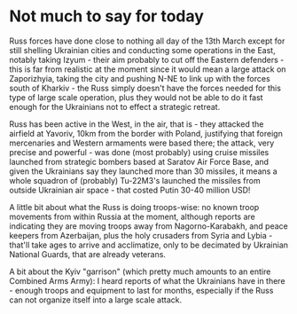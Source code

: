 Not much to say for today
=========================

Russ forces have done close to nothing all day of the 13th March except for still shelling Ukrainian cities and conducting some operations in the East, notably taking Izyum - their aim probably to cut off the Eastern defenders - this is far from realistic at the moment since it would mean a large attack on Zaporizhyia, taking the city and pushing N-NE to link up with the forces south of Kharkiv - the Russ simply doesn't have the forces needed for this type of large scale operation, plus they would not be able to do it fast enough for the Ukrainians not to effect a strategic retreat.

Russ has been active in the West, in the air, that is - they attacked the airfield at Yavoriv, 10km from the border with Poland, justifying that foreign mercenaries and Western armaments were based there; the attack, very precise and powerful - was done (most probably) using cruise missiles launched from strategic bombers based at Saratov Air Force Base, and given the Ukrainians say they launched more than 30 missiles, it means a whole squadron of (probably) Tu-22M3's launched the missiles from outside Ukrainian air space - that costed Putin 30-40 million USD!

A little bit about what the Russ is doing troops-wise: no known troop movements from within Russia at the moment, although reports are indicating they are moving troops away from Nagorno-Karabakh, and peace keepers from Azerbaijan, plus the holy crusaders from Syria and Lybia - that'll take ages to arrive and acclimatize, only to be decimated by Ukrainian National Guards, that are already veterans.

A bit about the Kyiv "garrison" (which pretty much amounts to an entire Combined Arms Army): I heard reports of what the Ukrainians have in there - enough troops and equipment to last for months, especially if the Russ can not organize itself into a large scale attack.

